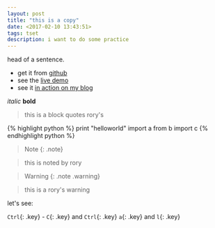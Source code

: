 ```yaml
---
layout: post
title: "this is a copy"
date: <2017-02-10 13:43:51>
tags: tset
description: i want to do some practice
---
```


head of a sentence.

* get it from [github](https://www.baidu.com)
* see the [live demo](https://nessastein.github.io)
* see it [in action on my blog](http://cs3.swfu.edu.cn/~rory)

_italic_ **bold**

>this is a block quotes rory's

{% highlight python %}
print "helloworld"
import a
from b import c
{% endhighlight python %}

>Note 
{: .note}

>this is noted by rory

>Warning 
{: .note .warning}

> this is a rory's warning <!-- fuck  -->

let's see:

`Ctrl`{: .key} - `C`{: .key} and `Ctrl`{: .key} `a`{: .key} and `l`{: .key} 

















